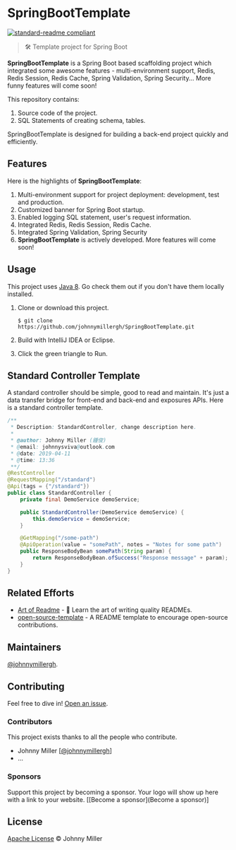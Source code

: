 # SpringBootTemplate
[![standard-readme compliant](https://img.shields.io/badge/readme%20style-standard-brightgreen.svg?style=flat-square)](https://github.com/RichardLitt/standard-readme)

> 🛠 Template project for Spring Boot

**SpringBootTemplate** is a Spring Boot based scaffolding project which integrated some awesome features - multi-environment support, Redis, Redis Session, Redis Cache, Spring Validation, Spring Security... More funny features will come soon! 

This repository contains:

1. Source code of the project.
2. SQL Statements of creating schema, tables.

SpringBootTemplate is designed for building a back-end project quickly and efficiently.

## Features

Here is the highlights of **SpringBootTemplate**:

1. Multi-environment support for project deployment: development, test and production.
2. Customized banner for Spring Boot startup.
3. Enabled logging SQL statement, user's request information.
4. Integrated Redis, Redis Session, Redis Cache.
5. Integrated Spring Validation, Spring Security
6. **SpringBootTemplate** is actively developed. More features will come soon!

## Usage

This project uses [Java 8](http://nodejs.org). Go check them out if you don't have them locally installed.

1. Clone or download this project.

   ```shell
   $ git clone https://github.com/johnnymillergh/SpringBootTemplate.git
   ```

2. Build with IntelliJ IDEA or Eclipse.

3. Click the green triangle to Run.

## Standard Controller Template

A standard controller should be simple, good to read and maintain. It's  just a data transfer bridge for front-end and back-end and exposures APIs. Here is a standard controller template.

```java
/**
 * Description: StandardController, change description here.
 *
 * @author: Johnny Miller (鍾俊)
 * @email: johnnysviva@outlook.com
 * @date: 2019-04-11
 * @time: 13:36
 **/
@RestController
@RequestMapping("/standard")
@Api(tags = {"/standard"})
public class StandardController {
    private final DemoService demoService;

    public StandardController(DemoService demoService) {
        this.demoService = demoService;
    }

    @GetMapping("/some-path")
    @ApiOperation(value = "somePath", notes = "Notes for some path")
    public ResponseBodyBean somePath(String param) {
        return ResponseBodyBean.ofSuccess("Response message" + param);
    }
}
```



## Related Efforts

- [Art of Readme](https://github.com/noffle/art-of-readme) - 💌 Learn the art of writing quality READMEs.
- [open-source-template](https://github.com/davidbgk/open-source-template/) - A README template to encourage open-source contributions.

## Maintainers

[@johnnymillergh](https://github.com/johnnymillergh).

## Contributing

Feel free to dive in! [Open an issue](https://github.com/johnnymillergh/SpringBootTemplate/issues/new).

### Contributors

This project exists thanks to all the people who contribute. 

- Johnny Miller [[@johnnymillergh](https://github.com/johnnymillergh)]
- …


### Sponsors

Support this project by becoming a sponsor. Your logo will show up here with a link to your website. [[Become a sponsor](Become a sponsor)]

## License

[Apache License](LICENSE) © Johnny Miller

